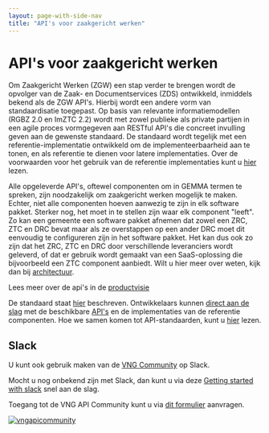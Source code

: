 ```yaml
---
layout: page-with-side-nav
title: "API's voor zaakgericht werken"
---
```

# API's voor zaakgericht werken

Om Zaakgericht Werken (ZGW) een stap verder te brengen wordt de opvolger van de
Zaak- en Documentservices (ZDS) ontwikkeld, inmiddels bekend als de ZGW API's.
Hierbij wordt een andere vorm van standaardisatie toegepast. Op basis van
relevante informatiemodellen (RGBZ 2.0 en ImZTC 2.2) wordt met zowel publieke
als private partijen in een agile proces vormgegeven aan RESTful API's die
concreet invulling geven aan de gewenste standaard. De standaard wordt tegelijk
met een referentie-implementatie ontwikkeld om de implementeerbaarheid aan te
tonen, en als referentie te dienen voor latere implementaties. Over de voorwaarden
voor het gebruik van de referentie implementaties kunt u [hier](beheer/gebruiksvoorwaarden) lezen.

Alle opgeleverde API's, oftewel componenten om in GEMMA termen te spreken, zijn noodzakelijk om zaakgericht werken mogelijk te maken.
Echter, niet alle componenten hoeven aanwezig te zijn in elk software pakket.
Sterker nog, het moet in te stellen zijn waar elk component "leeft". Zo kan een
gemeente een software pakket afnemen dat zowel een ZRC, ZTC en DRC bevat maar
als ze overstappen op een ander DRC moet dit eenvoudig te configureren zijn in
het software pakket. Het kan dus ook zo zijn dat het ZRC, ZTC en DRC door
verschillende leveranciers wordt geleverd, of dat er gebruik wordt gemaakt van
een SaaS-oplossing die bijvoorbeeld een ZTC component aanbiedt.
Wilt u hier meer over weten, kijk dan bij [architectuur](architectuur/).

Lees meer over de api's in de [productvisie](productvisie/)

De standaard staat [hier](standaard/) beschreven. Ontwikkelaars kunnen
[direct aan de slag](ontwikkelaars/) met de beschikbare
[API's](standaard/) en de implementaties van de referentie
componenten. Hoe we samen komen tot API-standaarden, kunt u
[hier](community/bijdragen) lezen.

## Slack

U kunt ook gebruik maken van de [VNG Community][VNG Community]
op Slack.

Mocht u nog onbekend zijn met Slack, dan kunt u via deze
[Getting started with slack] snel aan de slag.

Toegang tot de VNG API Community kunt u via [dit formulier](https://forms.gle/b7tPxkmfRGWVU4su9) aanvragen.

[![vngapicommunity](../assets/img/slack.png?raw=true)][VNG Community]

[VNG Community]: http://vngapicommunity.slack.com

[Getting started with slack]: https://get.slack.help/hc/en-us/articles/218080037-Getting-started-for-new-members

[github]: https://github.com/VNG-Realisatie/gemma-zaken
[teamleden]: https://zaakgerichtwerken.vng.cloud/overige/samenwerking
